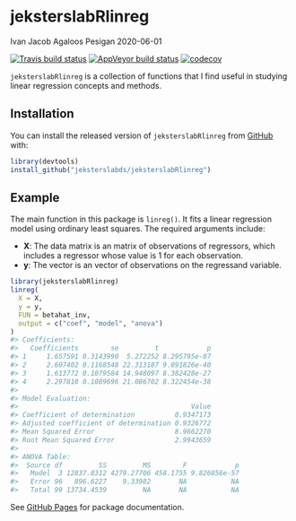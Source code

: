 jeksterslabRlinreg
================
Ivan Jacob Agaloos Pesigan
2020-06-01

<!-- README.md is generated from README.Rmd. Please edit that file -->

<!-- badges: start -->

[![Travis build
status](https://travis-ci.com/jeksterslabds/jeksterslabRlinreg.svg?branch=master)](https://travis-ci.com/jeksterslabds/jeksterslabRlinreg)
[![AppVeyor build
status](https://ci.appveyor.com/api/projects/status/github/jeksterslabds/jeksterslabRlinreg?branch=master&svg=true)](https://ci.appveyor.com/project/jeksterslabds/jeksterslabRlinreg)
[![codecov](https://codecov.io/github/jeksterslabds/jeksterslabRlinreg/branch/master/graphs/badge.svg)](https://codecov.io/github/jeksterslabds/jeksterslabRlinreg)
<!-- badges: end -->

`jeksterslabRlinreg` is a collection of functions that I find useful in
studying linear regression concepts and methods.

## Installation

You can install the released version of `jeksterslabRlinreg` from
[GitHub](https://github.com/jeksterslabds/jeksterslabRlinreg) with:

``` r
library(devtools)
install_github("jeksterslabds/jeksterslabRlinreg")
```

## Example

The main function in this package is `linreg()`. It fits a linear
regression model using ordinary least squares. The required arguments
include:

  - **X**: The data matrix  is an  matrix of  observations of 
    regressors, which includes a regressor whose value is 1 for each
    observation.
  - **y**: The vector  is an  vector of observations on the regressand
    variable.

<!-- end list -->

``` r
library(jeksterslabRlinreg)
linreg(
  X = X,
  y = y,
  FUN = betahat_inv,
  output = c("coef", "model", "anova")
)
#> Coefficients:
#>   Coefficients        se         t            p
#> 1     1.657591 0.3143990  5.272252 8.295795e-07
#> 2     2.607402 0.1168548 22.313187 9.091826e-40
#> 3     1.613772 0.1079584 14.948097 8.382428e-27
#> 4     2.297810 0.1089696 21.086702 8.322454e-38
#> 
#> Model Evaluation:
#>                                           Value
#> Coefficient of determination          0.9347173
#> Adjusted coefficient of determination 0.9326772
#> Mean Squared Error                    8.9662270
#> Root Mean Squared Error               2.9943659
#> 
#> ANOVA Table:
#>  Source df         SS         MS        F            p
#>   Model  3 12837.8312 4279.27706 458.1755 9.826856e-57
#>   Error 96   896.6227    9.33982       NA           NA
#>   Total 99 13734.4539         NA       NA           NA
```

See [GitHub
Pages](https://jeksterslabds.github.io/jeksterslabRlinreg/index.html)
for package documentation.
